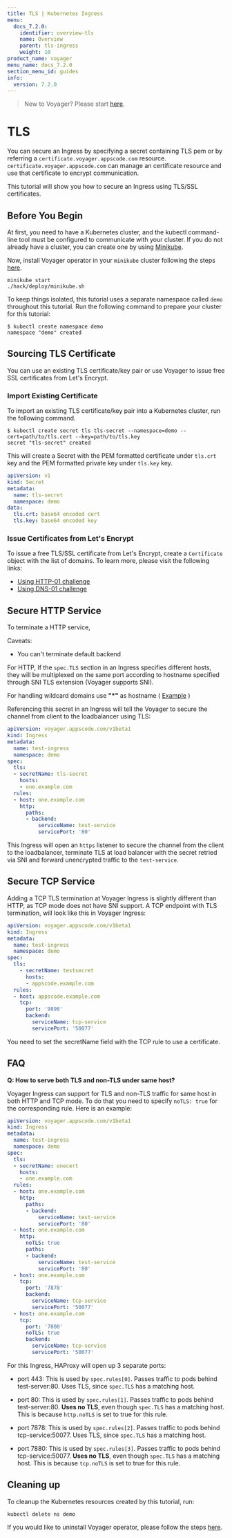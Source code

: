 ```yaml
---
title: TLS | Kubernetes Ingress
menu:
  docs_7.2.0:
    identifier: overview-tls
    name: Overview
    parent: tls-ingress
    weight: 10
product_name: voyager
menu_name: docs_7.2.0
section_menu_id: guides
info:
  version: 7.2.0
---
```


> New to Voyager? Please start [here](/docs/7.2.0/concepts/overview).

# TLS
You can secure an Ingress by specifying a secret containing TLS pem or by referring a `certificate.voyager.appscode.com` resource.
`certificate.voyager.appscode.com` can manage an certificate resource and use that certificate to encrypt communication.

This tutorial will show you how to secure an Ingress using TLS/SSL certificates.

## Before You Begin

At first, you need to have a Kubernetes cluster, and the kubectl command-line tool must be configured to communicate with your cluster. If you do not already have a cluster, you can create one by using [Minikube](https://github.com/kubernetes/minikube).

Now, install Voyager operator in your `minikube` cluster following the steps [here](/docs/7.2.0/setup/install).

```console
minikube start
./hack/deploy/minikube.sh
```

To keep things isolated, this tutorial uses a separate namespace called `demo` throughout this tutorial. Run the following command to prepare your cluster for this tutorial:

```console
$ kubectl create namespace demo
namespace "demo" created
```

## Sourcing TLS Certificate

You can use an existing TLS certificate/key pair or use Voyager to issue free SSL certificates from Let's Encrypt.

### Import Existing Certificate

To import an existing TLS certificate/key pair into a Kubernetes cluster, run the following command.

```console
$ kubectl create secret tls tls-secret --namespace=demo --cert=path/to/tls.cert --key=path/to/tls.key
secret "tls-secret" created
```

This will create a Secret with the PEM formatted certificate under `tls.crt` key and the PEM formatted private key under `tls.key` key.

```yaml
apiVersion: v1
kind: Secret
metadata:
  name: tls-secret
  namespace: demo
data:
  tls.crt: base64 encoded cert
  tls.key: base64 encoded key
```

### Issue Certificates from Let's Encrypt

To issue a free TLS/SSL certificate from Let's Encrypt, create a `Certificate` object with the list of domains. To learn more, please visit the following links:

- [Using HTTP-01 challenge](/docs/7.2.0/guides/certificate/http)
- [Using DNS-01 challenge](/docs/7.2.0/guides/certificate/dns/providers)

## Secure HTTP Service

To terminate a HTTP service,

Caveats:
- You can't terminate default backend

For HTTP, If the `spec.TLS` section in an Ingress specifies different hosts, they will be multiplexed
on the same port according to hostname specified through SNI TLS extension (Voyager supports SNI).

For handling wildcard domains use **"\*"** as hostname ( [Example](https://github.com/tamalsaha/voyager-wildcard/blob/master/mrasero/ing-https.yaml) )

Referencing this secret in an Ingress will tell the Voyager to secure the channel from client to the loadbalancer using TLS:

```yaml
apiVersion: voyager.appscode.com/v1beta1
kind: Ingress
metadata:
  name: test-ingress
  namespace: demo
spec:
  tls:
  - secretName: tls-secret
    hosts:
    - one.example.com
  rules:
  - host: one.example.com
    http:
      paths:
      - backend:
          serviceName: test-service
          servicePort: '80'
```
This Ingress will open an `https` listener to secure the channel from the client to the loadbalancer,
terminate TLS at load balancer with the secret retried via SNI and forward unencrypted traffic to the
`test-service`.

## Secure TCP Service

Adding a TCP TLS termination at Voyager Ingress is slightly different than HTTP, as TCP mode does not have
SNI support. A TCP endpoint with TLS termination, will look like this in Voyager Ingress:

```yaml
apiVersion: voyager.appscode.com/v1beta1
kind: Ingress
metadata:
  name: test-ingress
  namespace: demo
spec:
  tls:
    - secretName: testsecret
      hosts:
      - appscode.example.com
  rules:
  - host: appscode.example.com
    tcp:
      port: '9898'
      backend:
        serviceName: tcp-service
        servicePort: '50077'
```
You need to set  the secretName field with the TCP rule to use a certificate.

## FAQ

**Q: How to serve both TLS and non-TLS under same host?**

Voyager Ingress can support for TLS and non-TLS traffic for same host in both HTTP and TCP mode. To do that you need to specify `noTLS: true` for the corresponding rule. Here is an example:

```yaml
apiVersion: voyager.appscode.com/v1beta1
kind: Ingress
metadata:
  name: test-ingress
  namespace: demo
spec:
  tls:
  - secretName: onecert
    hosts:
    - one.example.com
  rules:
  - host: one.example.com
    http:
      paths:
      - backend:
          serviceName: test-service
          servicePort: '80'
  - host: one.example.com
    http:
      noTLS: true
      paths:
      - backend:
          serviceName: test-service
          servicePort: '80'
  - host: one.example.com
    tcp:
      port: '7878'
      backend:
        serviceName: tcp-service
        servicePort: '50077'
  - host: one.example.com
    tcp:
      port: '7800'
      noTLS: true
      backend:
        serviceName: tcp-service
        servicePort: '50077'
```

For this Ingress, HAProxy will open up 3 separate ports:

- port 443: This is used by `spec.rules[0]`. Passes traffic to pods behind test-server:80. Uses TLS, since `spec.TLS` has a matching host.

- port 80: This is used by `spec.rules[1]`. Passes traffic to pods behind test-server:80. __Uses no TLS__, even though `spec.TLS` has a matching host. This is because `http.noTLS` is set to true for this rule.

- port 7878: This is used by `spec.rules[2]`. Passes traffic to pods behind tcp-service:50077. Uses TLS, since `spec.TLS` has a matching host.

- port 7880: This is used by `spec.rules[3]`. Passes traffic to pods behind tcp-service:50077. __Uses no TLS__, even though `spec.TLS` has a matching host. This is because `tcp.noTLS` is set to true for this rule.

## Cleaning up

To cleanup the Kubernetes resources created by this tutorial, run:

```console
kubectl delete ns demo
```

If you would like to uninstall Voyager operator, please follow the steps [here](/docs/7.2.0/setup/uninstall).
